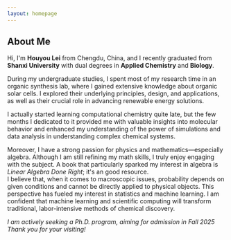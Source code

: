 ```yaml
---
layout: homepage
---
```


## About Me
Hi, I'm **Houyou Lei** from Chengdu, China, and I recently graduated from **Shanxi University** with dual degrees in **Applied Chemistry** and **Biology**.

During my undergraduate studies, I spent most of my research time in an organic synthesis lab, where I gained extensive knowledge about organic solar cells. I explored their underlying principles, design, and applications, as well as their crucial role in advancing renewable energy solutions.

I actually started learning computational chemistry quite late, but the few months I dedicated to it provided me with valuable insights into molecular behavior and enhanced my understanding of the power of simulations and data analysis in understanding complex chemical systems.

Moreover, I have a strong passion for physics and mathematics—especially algebra. Although I am still refining my math skills, I truly enjoy engaging with the subject. A book that particularly sparked my interest in algebra is *Linear Algebra Done Right*; it's an good resource.  
I believe that, when it comes to macroscopic issues, probability depends on given conditions and cannot be directly applied to physical objects. This perspective has fueled my interest in statistics and machine learning. I am confident that machine learning and scientific computing will transform traditional, labor-intensive methods of chemical discovery.

*I am actively seeking a Ph.D. program, aiming for admission in Fall 2025*   
*Thank you for your visiting!*




